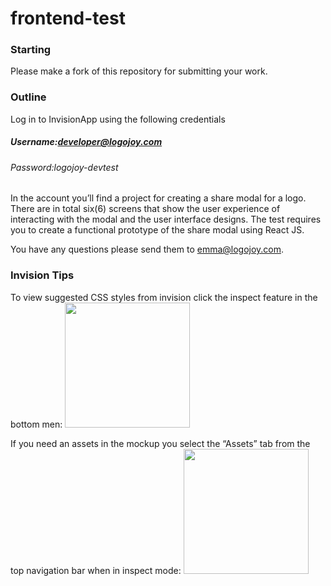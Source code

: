 # frontend-test

### Starting
Please make a fork of this repository for submitting your work.

### Outline
Log in to InvisionApp using the following credentials

##### Username:developer@logojoy.com
###### Password:logojoy-devtest

In the account you’ll find a project for creating a share modal for a logo. There are in total six(6) screens that show the user experience of interacting with the modal and the user interface designs. The test requires you to create a functional prototype of the share modal using React JS.

You have any questions please send them to <a href="mailto:emma@logojoy.com">emma@logojoy.com</a>.


### Invision Tips
To view suggested CSS styles from invision click the inspect feature in the bottom men:
<img src="https://cdn.logojoy.com/tests/Invision1.png" width="200px"/>

If you need an assets in the mockup you select the “Assets” tab from the top navigation bar when in inspect mode:
<img src="https://cdn.logojoy.com/tests/Invision2.png" width="200px"/>
